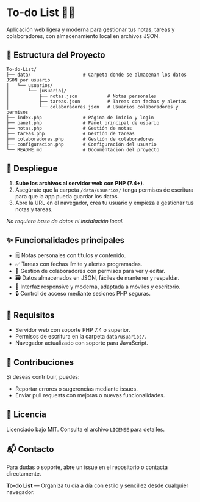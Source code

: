 # To-do List 📝✅

Aplicación web ligera y moderna para gestionar tus notas, tareas y colaboradores, con almacenamiento local en archivos JSON.

## 📂 Estructura del Proyecto

```
To-do-List/
├── data/                   # Carpeta donde se almacenan los datos JSON por usuario
│   └── usuarios/
│       └── [usuario]/
│           ├── notas.json           # Notas personales
│           ├── tareas.json          # Tareas con fechas y alertas
│           └── colaboradores.json   # Usuarios colaboradores y permisos
├── index.php               # Página de inicio y login
├── panel.php               # Panel principal de usuario
├── notas.php               # Gestión de notas
├── tareas.php              # Gestión de tareas
├── colaboradores.php       # Gestión de colaboradores
├── configuracion.php       # Configuración del usuario
└── README.md               # Documentación del proyecto
````

## 🚀 Despliegue

1. **Sube los archivos al servidor web con PHP (7.4+)**.
2. Asegúrate que la carpeta `/data/usuarios/` tenga permisos de escritura para que la app pueda guardar los datos.
3. Abre la URL en el navegador, crea tu usuario y empieza a gestionar tus notas y tareas.

*No requiere base de datos ni instalación local.*

## ✨ Funcionalidades principales

* 🗒️ Notas personales con títulos y contenido.
* ✅ Tareas con fechas límite y alertas programadas.
* 👥 Gestión de colaboradores con permisos para ver y editar.
* 🗃️ Datos almacenados en JSON, fáciles de mantener y respaldar.
* 📱 Interfaz responsive y moderna, adaptada a móviles y escritorio.
* 🔒 Control de acceso mediante sesiones PHP seguras.

## 🔧 Requisitos

* Servidor web con soporte PHP 7.4 o superior.
* Permisos de escritura en la carpeta `data/usuarios/`.
* Navegador actualizado con soporte para JavaScript.


## 🤝 Contribuciones

Si deseas contribuir, puedes:

* Reportar errores o sugerencias mediante issues.
* Enviar pull requests con mejoras o nuevas funcionalidades.

## 📄 Licencia

Licenciado bajo MIT. Consulta el archivo `LICENSE` para detalles.

## 📬 Contacto

Para dudas o soporte, abre un issue en el repositorio o contacta directamente.

**To-do List** — Organiza tu día a día con estilo y sencillez desde cualquier navegador.
